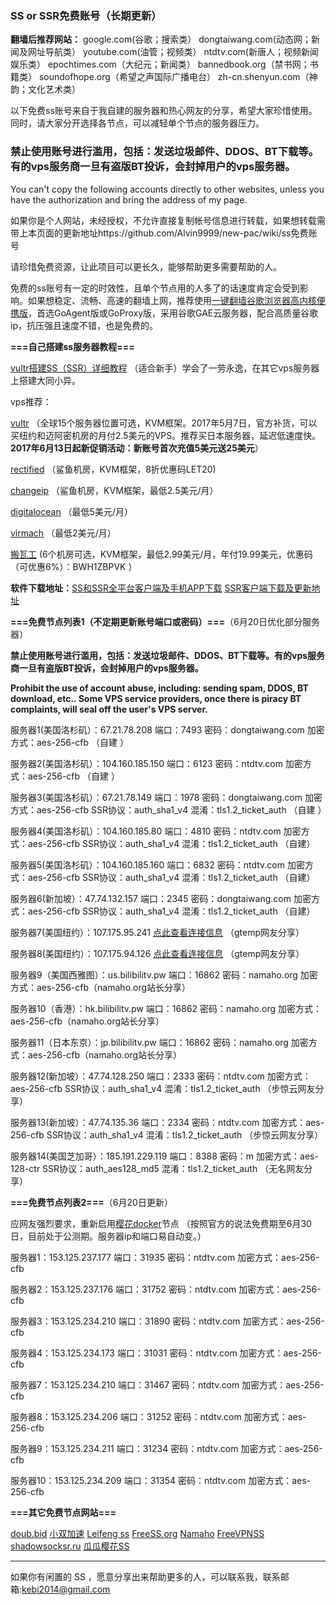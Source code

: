 ### SS or SSR免费账号（长期更新）

**翻墙后推荐网站：** google.com(谷歌；搜索类） dongtaiwang.com(动态网；新闻及网址导航类）  youtube.com(油管；视频类）  ntdtv.com(新唐人；视频新闻娱乐类）    epochtimes.com（大纪元；新闻类）   bannedbook.org（禁书网；书籍类）   soundofhope.org（希望之声国际广播电台）
    zh-cn.shenyun.com（神韵；文化艺术类）

以下免费ss账号来自于我自建的服务器和热心网友的分享，希望大家珍惜使用。同时，请大家分开选择各节点，可以减轻单个节点的服务器压力。

### 禁止使用账号进行滥用，包括：发送垃圾邮件、DDOS、BT下载等。有的vps服务商一旦有盗版BT投诉，会封掉用户的vps服务器。

You can't copy the following accounts directly to other websites, unless you have the authorization and bring the address of my page.

如果你是个人网站，未经授权，不允许直接复制帐号信息进行转载，如果想转载需带上本页面的更新地址https://github.com/Alvin9999/new-pac/wiki/ss免费账号  

请珍惜免费资源，让此项目可以更长久，能够帮助更多需要帮助的人。

免费的ss账号有一定的时效性，且单个节点用的人多了的话速度肯定会受到影响。如果想稳定、流畅、高速的翻墙上网，推荐使用[一键翻墙谷歌浏览器高内核便携版](https://github.com/Alvin9999/new-pac/wiki/%E9%AB%98%E5%86%85%E6%A0%B8%E4%BE%BF%E6%90%BA%E7%89%88)，首选GoAgent版或GoProxy版，采用谷歌GAE云服务器，配合高质量谷歌ip，抗压强且速度不错，也是免费的。

**===自己搭建ss服务器教程===**

[vultr搭建SS（SSR）详细教程](https://github.com/Alvin9999/new-pac/wiki/%E8%87%AA%E5%BB%BAss%E6%9C%8D%E5%8A%A1%E5%99%A8%E6%95%99%E7%A8%8B) （适合新手）学会了一劳永逸，在其它vps服务器上搭建大同小异。

vps推荐：

[vultr](http://www.vultr.com/?ref=7048874) （全球15个服务器位置可选，KVM框架。2017年5月7日，官方补货，可以买纽约和迈阿密机房的月付2.5美元的VPS。推荐买日本服务器，延迟低速度快。**2017年6月13日起新促销活动：新账号首次充值5美元送25美元**） 

[rectified](https://secure.rectified.net/cart.php) （鲨鱼机房，KVM框架，8折优惠码LET20)  

[changeip](https://www.changeip.com/accounts/cart.php?gid=9) （鲨鱼机房，KVM框架，最低2.5美元/月）

[digitalocean](https://www.digitalocean.com/) （最低5美元/月）

[virmach](https://billing.virmach.com/cart.php?gid=18) （最低2美元/月）

[搬瓦工](https://bwh1.net/cart.php?a=confproduct&i=1) (6个机房可选，KVM框架，最低2.99美元/月，年付19.99美元，优惠码（可优惠6%）：BWH1ZBPVK ）

**软件下载地址：**[SS和SSR全平台客户端及手机APP下载](https://lai.yuweining.cn/archives/173)   [SSR客户端下载及更新地址](https://github.com/breakwa11/shadowsocks-rss)


**===免费节点列表1（不定期更新账号端口或密码）===**（6月20日优化部分服务器）

**禁止使用账号进行滥用，包括：发送垃圾邮件、DDOS、BT下载等。有的vps服务商一旦有盗版BT投诉，会封掉用户的vps服务器。**

**Prohibit the use of account abuse, including: sending spam, DDOS, BT download, etc.. Some VPS service providers, once there is piracy BT complaints, will seal off the user's VPS server.**

服务器1(美国洛杉矶）：67.21.78.208 端口：7493 密码：dongtaiwang.com 加密方式：aes-256-cfb   （自建 ）

服务器2(美国洛杉矶）：104.160.185.150 端口：6123 密码：ntdtv.com 加密方式：aes-256-cfb   （自建 ）

服务器3(美国洛杉矶）：67.21.78.149 端口：1978 密码：dongtaiwang.com  加密方式：aes-256-cfb  SSR协议：auth_sha1_v4  混淆：tls1.2_ticket_auth  （自建 ）

服务器4(美国洛杉矶）：104.160.185.80  端口：4810  密码：ntdtv.com   加密方式：aes-256-cfb   SSR协议：auth_sha1_v4  混淆：tls1.2_ticket_auth （自建）

服务器5(美国洛杉矶）：104.160.185.160  端口：6832  密码：ntdtv.com  加密方式：aes-256-cfb    SSR协议：auth_sha1_v4  混淆：tls1.2_ticket_auth （自建）

服务器6(新加坡）：47.74.132.157  端口：2345  密码：dongtaiwang.com  加密方式：aes-256-cfb    SSR协议：auth_sha1_v4  混淆：tls1.2_ticket_auth （自建）

服务器7(美国纽约）：107.175.95.241 [点此查看连接信息](https://github.com/candy2107/new-pac/blob/ss/data/ss1.md) （gtemp网友分享）

服务器8(美国纽约）：107.175.94.126 [点此查看连接信息](https://github.com/candy2107/new-pac/blob/ss/data/ss2.md) （gtemp网友分享）

服务器9（美国西雅图）：us.bilibilitv.pw  端口：16862  密码：namaho.org  加密方式：aes-256-cfb（namaho.org站长分享）

服务器10（香港）：hk.bilibilitv.pw  端口：16862  密码：namaho.org  加密方式：aes-256-cfb（namaho.org站长分享）

服务器11（日本东京）：jp.bilibilitv.pw  端口：16862  密码：namaho.org  加密方式：aes-256-cfb（namaho.org站长分享）

服务器12(新加坡）：47.74.128.250  端口：2333  密码：ntdtv.com  加密方式：aes-256-cfb  SSR协议：auth_sha1_v4  混淆：tls1.2_ticket_auth （步惊云网友分享）

服务器13(新加坡）：47.74.135.36  端口：2334  密码：ntdtv.com  加密方式：aes-256-cfb  SSR协议：auth_sha1_v4  混淆：tls1.2_ticket_auth （步惊云网友分享）

服务器14(美国芝加哥）：185.191.229.119  端口：8388  密码：m  加密方式：aes-128-ctr  SSR协议：auth_aes128_md5  混淆：tls1.2_ticket_auth （无名网友分享）

**===免费节点列表2===**（6月20日更新）

应网友强烈要求，重新启用[樱花docker](https://arukas.io/ )节点 （按照官方的说法免费期至6月30日，目前处于公测期。服务器ip和端口易自动变。）

服务器1：153.125.237.177 端口：31935 密码：ntdtv.com 加密方式：aes-256-cfb 

服务器2：153.125.237.176  端口：31752 密码：ntdtv.com 加密方式：aes-256-cfb 

服务器3：153.125.234.210 端口：31890 密码：ntdtv.com 加密方式：aes-256-cfb 

服务器4：153.125.234.173  端口：31031 密码：ntdtv.com 加密方式：aes-256-cfb 

服务器7：153.125.234.210 端口：31467 密码：ntdtv.com 加密方式：aes-256-cfb 

服务器8：153.125.234.206 端口：31252 密码：ntdtv.com 加密方式：aes-256-cfb 

服务器9：153.125.234.211 端口：31234 密码：ntdtv.com 加密方式：aes-256-cfb
 
服务器10：153.125.234.209 端口：31354 密码：ntdtv.com 加密方式：aes-256-cfb 

**===其它免费节点网站===**

[doub.bid](https://doub.bid/sszhfx/)  [小双加速](https://xsjs.yhyhd.org/free-ss) [Leifeng ss](http://yuweining.cn/leifeng/) [FreeSS.org](http://freess.org/)  [Namaho](https://www.namaho.org)   [FreeVPNSS](https://get.freevpnss.me/#shadowsocks)  [shadowsocksr.ru](https://shadowsocksr.ru/)  [瓜瓜樱花SS](http://guaguass.lol/) 

***

如果你有闲置的 SS ，愿意分享出来帮助更多的人，可以联系我，联系邮箱:kebi2014@gmail.com 